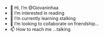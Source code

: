 - 👋 Hi, I’m @Giovaninhaa
- 👀 I’m interested in reading
- 🌱 I’m currently learning stalking
- 💞️ I’m looking to collaborate on friendship...
- 📫 How to reach me ...talking

<!---
Giovaninhaa/Giovaninhaa is a ✨ special ✨ repository because its `README.md` (this file) appears on your GitHub profile.
You can click the Preview link to take a look at your changes.
--->

